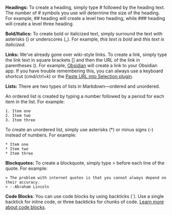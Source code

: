 **Headings:** To create a heading, simply type # followed by the heading text. The number of # symbols you use will determine the size of the heading. For example, ## heading will create a level two heading, while ### heading will create a level three heading.

**Bold/Italics:** To create bold or italicized text, simply surround the text with asterisks () or underscores (_). For example, *this text is bold* and _this text is italicized_.

**Links:** We’ve already gone over wiki-style links. To create a link, simply type the link text in square brackets [] and then the URL of the link in parentheses (). For example, [Obsidian](https://obsidian.md/obsidian.md) will create a link to your Obsidian app. If you have trouble remembering this, you can always use a keyboard shortcut (cmd/ctrl+k) or the [Paste URL into Selection plugin](https://github.com/denolehov/obsidian-url-into-selection).

**Lists:** There are two types of lists in Markdown—ordered and unordered.

An ordered list is created by typing a number followed by a period for each item in the list. For example:

```
1. Item one
2. Item two
3. Item three
```

To create an unordered list, simply use asterisks (*) or minus signs (-) instead of numbers. For example:

```
* Item one
* Item two
* Item three
```

**Blockquotes:** To create a blockquote, simply type > before each line of the quote. For example:

```
> The problem with internet quotes is that you cannot always depend on their accuracy.
> --Abraham Lincoln
``` 

**Code Blocks**: You can use code blocks by using backticks (`). Use a single backtick for inline code, or three backticks for chunks of code. [Learn more about code blocks](https://obsidian.rocks/the-obsidian-code-block/).